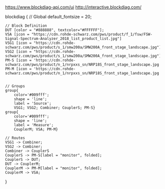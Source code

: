 https://www.blockdiag-api.com/ui
http://interactive.blockdiag.com/

blockdiag {
    // Global
    default_fontsize = 20;
    
    // Block Definition
    DUT [color = "#888888", textcolor="#FFFFFF"];
    VSA [icon = "https://cdn.rohde-schwarz.com/pws/product/f_1/fsw/FSW-Signal-Spectrum-Analyzer_2018_list_product_list.jpg"]
    VSG1 [icon = "https://cdn.rohde-schwarz.com/pws/product/s_1/smw200a/SMW200A_front_stage_landscape.jpg"]
    VSG2 [icon = "https://cdn.rohde-schwarz.com/pws/product/s_1/smw200a/SMW200A_front_stage_landscape.jpg"]
    PM-S [icon = 'https://cdn.rohde-schwarz.com/pws/product/n_1/nrpxxs_sn/NRP18S_front_stage_landscape.jpg']
    PM-M [icon = 'https://cdn.rohde-schwarz.com/pws/product/n_1/nrpxxs_sn/NRP18S_front_stage_landscape.jpg']

    
    // Groups
    group{
        color='#009fff';
        shape = 'line';
        label = 'Source';
        VSG1; VSG2; Combiner; CouplerS; PM-S}
    group{
        color='#009fff';
        shape = 'line';
        label = 'Measure';
        CouplerM; VSA; PM-M}
    
    // Routes
    VSG1 -> Combiner;
    VSG2 -> Combiner;
    Combiner -> CouplerS
    CouplerS -> PM-S[label = "monitor", folded];
    CouplerS -> DUT;
    DUT -> CouplerM;
    CouplerM -> PM-M[label = "monitor", folded];
    CouplerM -> VSA;
}
